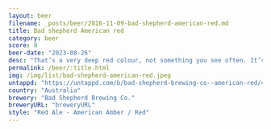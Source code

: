```yaml
---
layout: beer
filename: _posts/beer/2016-11-09-bad-shepherd-american-red.md
title: Bad shepherd American red
category: beer
score: 8
beer-date: "2023-08-26"
desc: "That’s a very deep red colour, not something you see often. It’s actually quite mild, with just a little sweetness and not much bitterness. Wasn’t expecting much but this beer is interesting"
permalink: /beer/:title.html
img: /img/list/bad-shepherd-american-red.jpeg
untappd: "https://untappd.com/b/bad-shepherd-brewing-co--american-red/4970882"
country: "Australia"
brewery: "Bad Shepherd Brewing Co."
breweryURL: "breweryURL"
style: "Red Ale - American Amber / Red"
---
```

